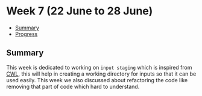 # Week 7 (22 June to 28 June)


- [Summary](#summary)
- [Progress](#progress)



## Summary

This week is dedicated to working on `input staging` which is inspired from [CWL](https://www.commonwl.org/), this will help 
in creating a working directory for inputs so that it can be used easily. This week we also discussed about refactoring the 
code like removing that part of code which hard to understand.
